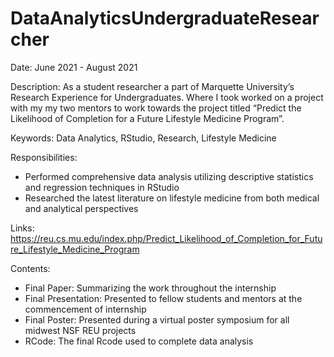 # DataAnalyticsUndergraduateResearcher

Date:
June 2021 - August 2021

Description:
As a student researcher a part of Marquette University’s Research Experience for Undergraduates. Where I took worked on a project with my my two mentors to work towards the project titled “Predict the Likelihood of Completion for a Future Lifestyle Medicine Program”.

Keywords:
Data Analytics, RStudio, Research, Lifestyle Medicine

Responsibilities:
- Performed comprehensive data analysis utilizing descriptive statistics and regression techniques in RStudio
- Researched the latest literature on lifestyle medicine from both medical and analytical perspectives

Links:
https://reu.cs.mu.edu/index.php/Predict_Likelihood_of_Completion_for_Future_Lifestyle_Medicine_Program

Contents:
- Final Paper: Summarizing the work throughout the internship
- Final Presentation: Presented to fellow students and mentors at the commencement of internship
- Final Poster: Presented during a virtual poster symposium for all midwest NSF REU projects
- RCode: The final Rcode used to complete data analysis
